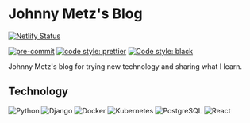 # Johnny Metz's Blog

[![Netlify Status](https://api.netlify.com/api/v1/badges/e8388a98-1533-45ac-b67b-e33c2dfc965b/deploy-status)](https://app.netlify.com/sites/johnny-metz/deploys)

[![pre-commit](https://img.shields.io/badge/pre--commit-enabled-brightgreen?logo=pre-commit&style=for-the-badge)](https://github.com/pre-commit/pre-commit)
[![code style: prettier](https://img.shields.io/badge/code_style-prettier-ff69b4.svg?style=for-the-badge)](https://github.com/prettier/prettier)
[![Code style: black](https://img.shields.io/badge/code%20style-black-000000.svg?style=for-the-badge)](https://github.com/psf/black)

Johnny Metz's blog for trying new technology and sharing what I learn.

## Technology

![Python](https://img.shields.io/badge/-Python-FFD43B?logo=Python&style=for-the-badge)
![Django](https://img.shields.io/badge/-Django-092E20?logo=Django&style=for-the-badge)
![Docker](https://img.shields.io/badge/docker%20-%230db7ed.svg?logo=docker&logoColor=white&style=for-the-badge)
![Kubernetes](https://img.shields.io/badge/-Kubernetes-white?logo=Kubernetes&style=for-the-badge)
![PostgreSQL](https://img.shields.io/badge/postgres-black?logo=postgresql&style=for-the-badge)
![React](https://img.shields.io/badge/react%20-%2320232a.svg?logo=react&style=for-the-badge)
